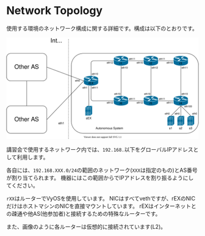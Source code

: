 # Network Topology

使用する環境のネットワーク構成に関する詳細です。構成は以下のとおりです。

![network topology](/assets/topology.drawio.svg)

講習会で使用するネットワーク内では、`192.168.`以下をグローバルIPアドレスとして利用します。

各自には、`192.168.XXX.0/24`の範囲のネットワーク(`XXX`は指定のもの)とAS番号が割り当てられます。
機器にはこの範囲からでIPアドレスを割り振るようにしてください。

`rXX`はルーターでVyOSを使用しています。
NICはすべてvethですが、rEXのNICだけはホストマシンのNICを直接マウントしています。
rEXはインターネットとの疎通や他AS(他参加者)と接続するための特殊なルーターです。

また、画像のように各ルーターは仮想的に接続されています(L2)。
